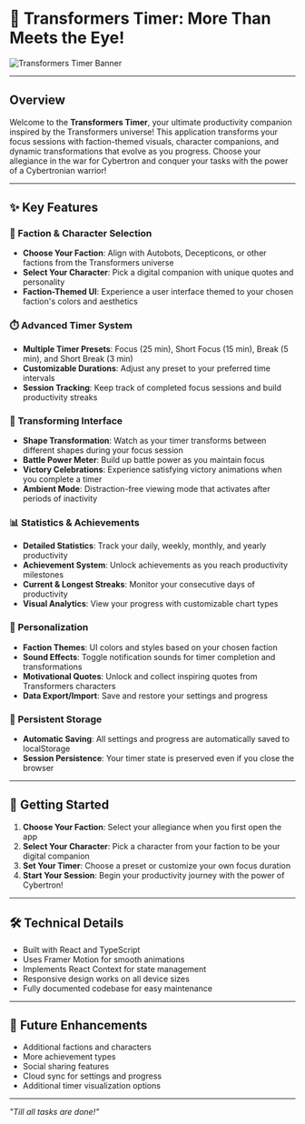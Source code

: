 # 🤖 Transformers Timer: More Than Meets the Eye!

![Transformers Timer Banner](public/banner.png)

---

## Overview
Welcome to the **Transformers Timer**, your ultimate productivity companion inspired by the Transformers universe! This application transforms your focus sessions with faction-themed visuals, character companions, and dynamic transformations that evolve as you progress. Choose your allegiance in the war for Cybertron and conquer your tasks with the power of a Cybertronian warrior!

---

## ✨ Key Features

### 🤖 Faction & Character Selection
- **Choose Your Faction**: Align with Autobots, Decepticons, or other factions from the Transformers universe
- **Select Your Character**: Pick a digital companion with unique quotes and personality
- **Faction-Themed UI**: Experience a user interface themed to your chosen faction's colors and aesthetics

### ⏱️ Advanced Timer System
- **Multiple Timer Presets**: Focus (25 min), Short Focus (15 min), Break (5 min), and Short Break (3 min)
- **Customizable Durations**: Adjust any preset to your preferred time intervals
- **Session Tracking**: Keep track of completed focus sessions and build productivity streaks

### 🔄 Transforming Interface
- **Shape Transformation**: Watch as your timer transforms between different shapes during your focus session
- **Battle Power Meter**: Build up battle power as you maintain focus
- **Victory Celebrations**: Experience satisfying victory animations when you complete a timer
- **Ambient Mode**: Distraction-free viewing mode that activates after periods of inactivity

### 📊 Statistics & Achievements
- **Detailed Statistics**: Track your daily, weekly, monthly, and yearly productivity
- **Achievement System**: Unlock achievements as you reach productivity milestones
- **Current & Longest Streaks**: Monitor your consecutive days of productivity
- **Visual Analytics**: View your progress with customizable chart types

### 🎨 Personalization
- **Faction Themes**: UI colors and styles based on your chosen faction
- **Sound Effects**: Toggle notification sounds for timer completion and transformations
- **Motivational Quotes**: Unlock and collect inspiring quotes from Transformers characters
- **Data Export/Import**: Save and restore your settings and progress

### 💾 Persistent Storage
- **Automatic Saving**: All settings and progress are automatically saved to localStorage
- **Session Persistence**: Your timer state is preserved even if you close the browser

---

## 🚀 Getting Started

1. **Choose Your Faction**: Select your allegiance when you first open the app
2. **Select Your Character**: Pick a character from your faction to be your digital companion
3. **Set Your Timer**: Choose a preset or customize your own focus duration
4. **Start Your Session**: Begin your productivity journey with the power of Cybertron!

---

## 🛠️ Technical Details

- Built with React and TypeScript
- Uses Framer Motion for smooth animations
- Implements React Context for state management
- Responsive design works on all device sizes
- Fully documented codebase for easy maintenance

---

## 🔮 Future Enhancements

- Additional factions and characters
- More achievement types
- Social sharing features
- Cloud sync for settings and progress
- Additional timer visualization options

---

*"Till all tasks are done!"*
